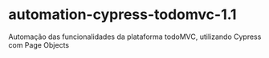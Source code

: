 # automation-cypress-todomvc-1.1
Automação das funcionalidades da plataforma todoMVC, utilizando Cypress com Page Objects
